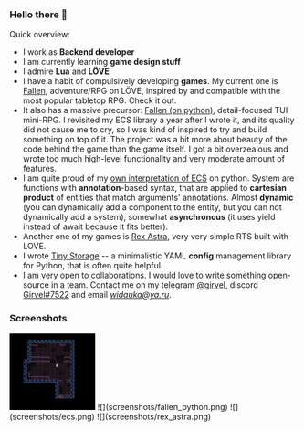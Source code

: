 ### Hello there 👋

Quick overview:

- I work as **Backend developer**
- I am currently learning **game design stuff**
- I admire **Lua** and **LÖVE**
- I have a habit of compulsively developing **games**. My current one is [Fallen](https://github.com/girvel/fallen), adventure/RPG on LÖVE, inspired by and compatible with the most popular tabletop RPG. Check it out.
- It also has a massive precursor: [Fallen (on python)](https://github.com/girvel/fallen_python), detail-focused TUI mini-RPG. I revisited my ECS library a year after I wrote it, and its quality did not cause me to cry, so I was kind of inspired to try and build something on top of it. The project was a bit more about beauty of the code behind the game than the game itself. I got a bit overzealous and wrote too much high-level functionality and very moderate amount of features.
- I am quite proud of my [own interpretation of ECS](https://github.com/girvel/ecs) on python. System are functions with **annotation**-based syntax, that are applied to **cartesian product** of entities that match arguments' annotations. Almost **dynamic** (you can dynamically add a component to the entity, but you can not dynamically add a system), somewhat **asynchronous** (it uses yield instead of await because it fits better).
- Another one of my games is [Rex Astra](https://github.com/girvel/rex_astra), very very simple RTS built with LOVE.
- I wrote [Tiny Storage](https://github.com/girvel/tiny_storage) -- a minimalistic YAML **config** management library for Python, that is often quite helpful.
- I am very open to collaborations. I would love to write something open-source in a team. Contact me on my telegram [@girvel](https://t.me/girvel), discord [Girvel#7522](https://discordapp.com/users/Girvel#7522) and email *widauka@ya.ru*.

### Screenshots

<img src="/screenshots/fallen.png" width="150">
![](screenshots/fallen_python.png)
![](screenshots/ecs.png)
![](screenshots/rex_astra.png)
